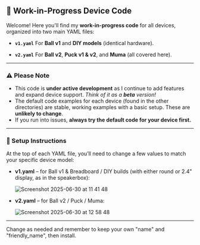 
## 🚧 Work-in-Progress Device Code

Welcome! Here you'll find my **work-in-progress code** for all devices, organized into two main YAML files:

* **`v1.yaml`**
  For **Ball v1** and **DIY models** (identical hardware).

* **`v2.yaml`**
  For **Ball v2**, **Puck v1 & v2**, and **Muma** (all covered here).

---

### ⚠️ Please Note

* This code is **under active development** as I continue to add features and expand device support.
  *Think of it as a **beta** version!*
* The default code examples for each device (found in the other directories) are stable, working examples with a basic setup. These are **unlikely to change**.
* If you run into issues, **always try the default code for your device first.**

---

### 🔧 Setup Instructions

At the top of each YAML file, you’ll need to change a few values to match your specific device model:

* **v1.yaml** – for Ball v1 & Breadboard / DIY builds (with either round or 2.4" display, as in the speakerbox):

  ![Screenshot 2025-06-30 at 11 41 48](https://github.com/user-attachments/assets/1b37871e-b202-4ef2-b5fa-15817ca5a411)

* **v2.yaml** – for Ball v2 / Puck / Muma:

  ![Screenshot 2025-06-30 at 12 58 48](https://github.com/user-attachments/assets/ef4dc7b4-3325-478d-9fd5-3b6327019752)

---

Change as needed and remember to keep your own "name" and "friendly_name", then install.

